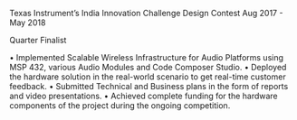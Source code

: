 Texas Instrument’s India Innovation Challenge Design Contest Aug 2017 - May 2018

Quarter Finalist

• Implemented Scalable Wireless Infrastructure for Audio Platforms using MSP 432, various Audio Modules
and Code Composer Studio.
• Deployed the hardware solution in the real-world scenario to get real-time customer feedback.
• Submitted Technical and Business plans in the form of reports and video presentations.
• Achieved complete funding for the hardware components of the project during the ongoing competition.

